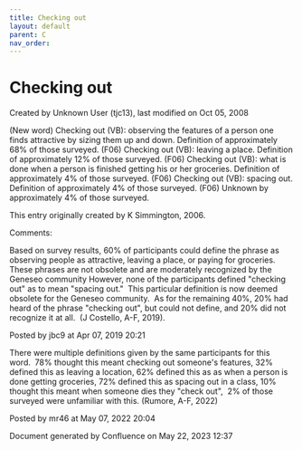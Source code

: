 ```yaml
---
title: Checking out
layout: default
parent: C
nav_order:
---
```


# Checking out

Created by  Unknown User (tjc13), last modified on Oct 05, 2008

(New word) Checking out (VB): observing the features of a person one finds attractive by sizing them up and down. Definition of approximately 68% of those surveyed. (F06) Checking out (VB): leaving a place. Definition of approximately 12% of those surveyed. (F06) Checking out (VB): what is done when a person is finished getting his or her groceries. Definition of approximately 4% of those surveyed. (F06) Checking out (VB): spacing out. Definition of approximately 4% of those surveyed. (F06) Unknown by approximately 4% of those surveyed.

This entry originally created by K Simmington, 2006.

Comments:

Based on survey results, 60% of participants could define the phrase as observing people as attractive, leaving a place, or paying for groceries.  These phrases are not obsolete and are moderately recognized by the Geneseo community However, none of the participants defined &quot;checking out&quot; as to mean &quot;spacing out.&quot;  This particular definition is now deemed obsolete for the Geneseo community.  As for the remaining 40%, 20% had heard of the phrase &quot;checking out&quot;, but could not define, and 20% did not recognize it at all.  (J Costello, A-F, 2019).

Posted by jbc9 at Apr 07, 2019 20:21

There were multiple definitions given by the same participants for this word.  78% thought this meant checking out someone's features, 32% defined this as leaving a location, 62% defined this as as when a person is done getting groceries, 72% defined this as spacing out in a class, 10% thought this meant when someone dies they &quot;check out&quot;,  2% of those surveyed were unfamiliar with this. (Rumore, A-F, 2022)

Posted by mr46 at May 07, 2022 20:04

Document generated by Confluence on May 22, 2023 12:37


